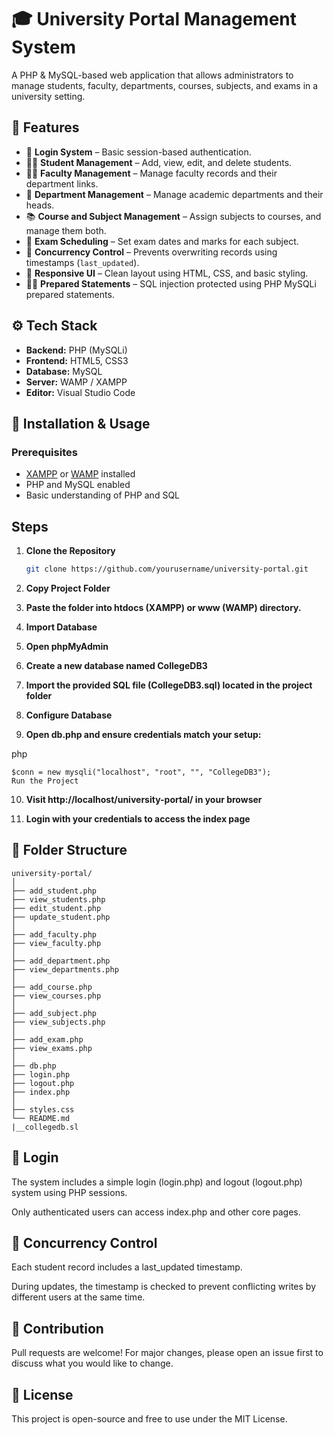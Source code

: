 # 🎓 University Portal Management System

A PHP & MySQL-based web application that allows administrators to manage students, faculty, departments, courses, subjects, and exams in a university setting.

## 🧩 Features

- 🔐 **Login System** – Basic session-based authentication.
- 🧑‍🎓 **Student Management** – Add, view, edit, and delete students.
- 👨‍🏫 **Faculty Management** – Manage faculty records and their department links.
- 🏢 **Department Management** – Manage academic departments and their heads.
- 📚 **Course and Subject Management** – Assign subjects to courses, and manage them both.
- 📝 **Exam Scheduling** – Set exam dates and marks for each subject.
- 🔁 **Concurrency Control** – Prevents overwriting records using timestamps (`last_updated`).
- 🎨 **Responsive UI** – Clean layout using HTML, CSS, and basic styling.
- 🧑‍💻 **Prepared Statements** – SQL injection protected using PHP MySQLi prepared statements.

## ⚙️ Tech Stack

- **Backend:** PHP (MySQLi)
- **Frontend:** HTML5, CSS3
- **Database:** MySQL
- **Server:** WAMP / XAMPP
- **Editor:** Visual Studio Code

## 🚀 Installation & Usage

### Prerequisites
- [XAMPP](https://www.apachefriends.org/) or [WAMP](https://www.wampserver.com/) installed
- PHP and MySQL enabled
- Basic understanding of PHP and SQL

## Steps

1. **Clone the Repository**
   ```bash
   git clone https://github.com/yourusername/university-portal.git
2. **Copy Project Folder**

3. **Paste the folder into htdocs (XAMPP) or www (WAMP) directory.**

4. **Import Database**

5. **Open phpMyAdmin**

6. **Create a new database named CollegeDB3**

7. **Import the provided SQL file (CollegeDB3.sql) located in the project folder**

8. **Configure Database**

9. **Open db.php and ensure credentials match your setup:**

php
```
$conn = new mysqli("localhost", "root", "", "CollegeDB3");
Run the Project
```
10. **Visit http://localhost/university-portal/ in your browser**

11. **Login with your credentials to access the index page**

## 📂 Folder Structure
```
university-portal/
│
├── add_student.php
├── view_students.php
├── edit_student.php
├── update_student.php
│
├── add_faculty.php
├── view_faculty.php
│
├── add_department.php
├── view_departments.php
│
├── add_course.php
├── view_courses.php
│
├── add_subject.php
├── view_subjects.php
│
├── add_exam.php
├── view_exams.php
│
├── db.php
├── login.php
├── logout.php
├── index.php
│
├── styles.css
└── README.md
|__collegedb.sl
```
## 🔐 Login
The system includes a simple login (login.php) and logout (logout.php) system using PHP sessions.

Only authenticated users can access index.php and other core pages.

## 📌 Concurrency Control
Each student record includes a last_updated timestamp.

During updates, the timestamp is checked to prevent conflicting writes by different users at the same time.

## 📣 Contribution
Pull requests are welcome! For major changes, please open an issue first to discuss what you would like to change.

## 📃 License
This project is open-source and free to use under the MIT License.





